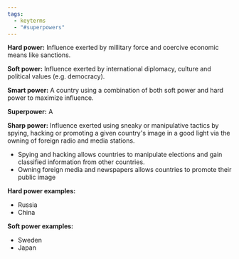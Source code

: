 ```yaml
---
tags:
  - keyterms
  - "#superpowers"
---
```

**Hard power:** Influence exerted by millitary force and coercive economic means like sanctions.

**Soft power:** Influence exerted by international diplomacy, culture and political values (e.g. democracy).

**Smart power:** A country using a combination of both soft power and hard power to maximize influence.

**Superpower:** A 

**Sharp power:** Influence exerted using sneaky or manipulative tactics by spying, hacking or promoting a given country's image in a good light via the owning of foreign radio and media stations. 
- Spying and hacking allows countries to manipulate elections and gain classified information from other countries.
- Owning foreign media and newspapers allows countries to promote their public image

**Hard power examples:**
- Russia
- China

**Soft power examples:**
- Sweden
- Japan



